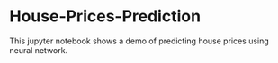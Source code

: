 # House-Prices-Prediction
This jupyter notebook shows a demo of predicting house prices using neural network.
